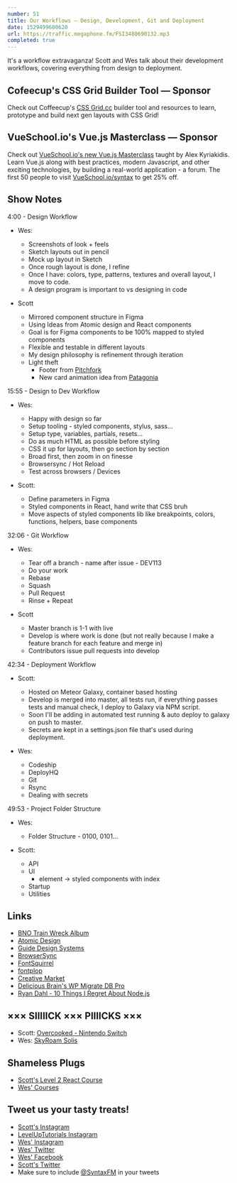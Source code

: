```yaml
---
number: 51
title: Our Workflows — Design, Development, Git and Deployment
date: 1529499600620
url: https://traffic.megaphone.fm/FSI3480690132.mp3
completed: true
---
```


It's a workflow extravaganza! Scott and Wes talk about their development workflows, covering everything from design to deployment.

## Cofeecup's CSS Grid Builder Tool — Sponsor

Check out Coffeecup's [CSS Grid.cc](https://cssgrid.cc/) builder tool and resources to learn, prototype and build next gen layouts with CSS Grid!

## VueSchool.io's Vue.js Masterclass — Sponsor
Check out [VueSchool.io's new Vue.js Masterclass](https://vueschool.io/) taught by Alex Kyriakidis. Learn Vue.js along with best practices, modern Javascript, and other exciting technologies, by building a real-world application - a forum. The first 50 people to visit [VueSchool.io/syntax](https://vueschool.io/syntax) to get 25% off.

## Show Notes

4:00 - Design Workflow

* Wes:
  * Screenshots of look + feels
  * Sketch layouts out in pencil
  * Mock up layout in Sketch
  * Once rough layout is done, I refine
  * Once I have: colors, type, patterns, textures and overall layout, I move to code.
  * A design program is important to vs designing in code

* Scott
  * Mirrored component structure in Figma
  * Using Ideas from Atomic design and React components
  * Goal is for Figma components to be 100% mapped to styled components
  * Flexible and testable in different layouts
  * My design philosophy is refinement through iteration
  * Light theft
    * Footer from [Pitchfork](https://pitchfork.com/)
    * New card animation idea from [Patagonia](http://www.patagonia.com/)

15:55 - Design to Dev Workflow

* Wes:
  * Happy with design so far
  * Setup tooling - styled components, stylus, sass...
  * Setup type, variables, partials, resets...
  * Do as much HTML as possible before styling
  * CSS it up for layouts, then go section by section
  * Broad first, then zoom in on finesse
  * Browsersync / Hot Reload
  * Test across browsers / Devices

* Scott:
  * Define parameters in Figma
  * Styled components in React, hand write that CSS bruh
  * Move aspects of styled components lib like breakpoints, colors, functions, helpers, base components

32:06 - Git Workflow

* Wes:
  * Tear off a branch - name after issue - DEV113
  * Do your work
  * Rebase
  * Squash
  * Pull Request
  * Rinse + Repeat

* Scott
  * Master branch is 1-1 with live
  * Develop is where work is done (but not really because I make a feature branch for each feature and merge in)
  * Contributors issue pull requests into develop

42:34 - Deployment Workflow

* Scott:
  * Hosted on Meteor Galaxy, container based hosting
  * Develop is merged into master, all tests run, if everything passes tests and manual check, I deploy to Galaxy via NPM script.
  * Soon I'll be adding in automated test running & auto deploy to galaxy on push to master.
  * Secrets are kept in a settings.json file that's used during deployment.

* Wes:
  * Codeship
  * DeployHQ
  * Git
  * Rsync
  * Dealing with secrets

49:53 - Project Folder Structure

* Wes:
  * Folder Structure - 0100, 0101…

* Scott:
  * API
  * UI
    * element -> styled components with index
  * Startup
  * Utilities

## Links

* [BNO Train Wreck Album](https://upload.wikimedia.org/wikipedia/en/thumb/3/33/BNO-trainwreck_cover.jpg/220px-BNO-trainwreck_cover.jpg)
* [Atomic Design](http://bradfrost.com/blog/post/atomic-web-design/)
* [Guide Design Systems](https://www.invisionapp.com/blog/guide-to-design-systems/)
* [BrowserSync](https://browsersync.io/)
* [FontSquirrel](https://www.fontsquirrel.com/)
* [fontplop](https://www.fontplop.com/)
* [Creative Market](https://creativemarket.com/)
* [Delicious Brain's WP Migrate DB Pro](https://deliciousbrains.com/wp-migrate-db-pro/)
* [Ryan Dahl - 10 Things I Regret About Node.js](https://www.youtube.com/watch?v=M3BM9TB-8yA)

## ××× SIIIIICK ××× PIIIICKS ×××

* Scott: [Overcooked - Nintendo Switch](https://www.nintendo.com/games/detail/overcooked-special-edition-switch)
* Wes: [SkyRoam Solis](https://www.skyroam.com?rfsn=1346968.ac598)

## Shameless Plugs

* [Scott's Level 2 React Course](https://LevelUpTutorials.com/store)
* [Wes' Courses](https://wesbos.com/courses)

## Tweet us your tasty treats!

* [Scott's Instagram](https://www.instagram.com/stolinski/)
* [LevelUpTutorials Instagram](https://www.instagram.com/LevelUpTutorials/)
* [Wes' Instagram](https://www.instagram.com/wesbos/)
* [Wes' Twitter](https://twitter.com/wesbos)
* [Wes' Facebook](https://www.facebook.com/wesbos.developer)
* [Scott's Twitter](https://twitter.com/stolinski)
* Make sure to include [@SyntaxFM](https://twitter.com/SyntaxFM) in your tweets
